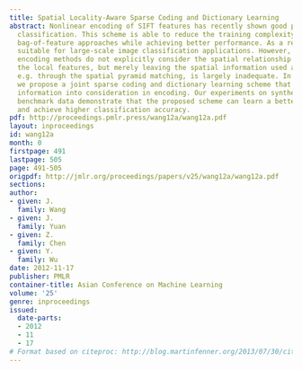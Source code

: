 ```yaml
---
title: Spatial Locality-Aware Sparse Coding and Dictionary Learning
abstract: Nonlinear encoding of SIFT features has recently shown good promise in image
  classification. This scheme is able to reduce the training complexity of the traditional
  bag-of-feature approaches while achieving better performance. As a result, it is
  suitable for large-scale image classification applications. However, existing nonlinear
  encoding methods do not explicitly consider the spatial relationship when encoding
  the local features, but merely leaving the spatial information used at a later stage,
  e.g. through the spatial pyramid matching, is largely inadequate. In this paper,
  we propose a joint sparse coding and dictionary learning scheme that take the spatial
  information into consideration in encoding. Our experiments on synthetic data and
  benchmark data demonstrate that the proposed scheme can learn a better dictionary
  and achieve higher classification accuracy.
pdf: http://proceedings.pmlr.press/wang12a/wang12a.pdf
layout: inproceedings
id: wang12a
month: 0
firstpage: 491
lastpage: 505
page: 491-505
origpdf: http://jmlr.org/proceedings/papers/v25/wang12a/wang12a.pdf
sections: 
author:
- given: J.
  family: Wang
- given: J.
  family: Yuan
- given: Z.
  family: Chen
- given: Y.
  family: Wu
date: 2012-11-17
publisher: PMLR
container-title: Asian Conference on Machine Learning
volume: '25'
genre: inproceedings
issued:
  date-parts:
  - 2012
  - 11
  - 17
# Format based on citeproc: http://blog.martinfenner.org/2013/07/30/citeproc-yaml-for-bibliographies/
---
```

